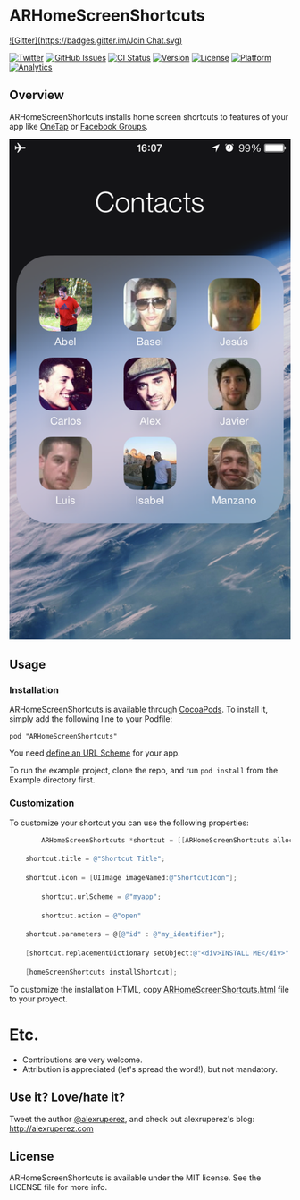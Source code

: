 # ARHomeScreenShortcuts
[![Gitter](https://badges.gitter.im/Join Chat.svg)](https://gitter.im/alexruperez/ARHomeScreenShortcuts?utm_source=badge&utm_medium=badge&utm_campaign=pr-badge&utm_content=badge)

[![Twitter](http://img.shields.io/badge/contact-@alexruperez-blue.svg?style=flat)](http://twitter.com/alexruperez)
[![GitHub Issues](http://img.shields.io/github/issues/alexruperez/ARHomeScreenShortcuts.svg?style=flat)](http://github.com/alexruperez/ARHomeScreenShortcuts/issues)
[![CI Status](http://img.shields.io/travis/alexruperez/ARHomeScreenShortcuts.svg?style=flat)](https://travis-ci.org/alexruperez/ARHomeScreenShortcuts)
[![Version](https://img.shields.io/cocoapods/v/ARHomeScreenShortcuts.svg?style=flat)](http://cocoadocs.org/docsets/ARHomeScreenShortcuts)
[![License](https://img.shields.io/cocoapods/l/ARHomeScreenShortcuts.svg?style=flat)](http://cocoadocs.org/docsets/ARHomeScreenShortcuts)
[![Platform](https://img.shields.io/cocoapods/p/ARHomeScreenShortcuts.svg?style=flat)](http://cocoadocs.org/docsets/ARHomeScreenShortcuts)
[![Analytics](https://ga-beacon.appspot.com/UA-55329295-1/ARHomeScreenShortcuts/readme?pixel)](https://github.com/igrigorik/ga-beacon)

## Overview

ARHomeScreenShortcuts installs home screen shortcuts to features of your app like [OneTap](https://itunes.apple.com/us/app/onetap/id502840938) or [Facebook Groups](https://itunes.apple.com/us/app/facebook-groups/id931735837).

![ARHomeScreenShortcuts Screenshot](https://raw.githubusercontent.com/alexruperez/ARHomeScreenShortcuts/master/screenshot.png)

## Usage

### Installation

ARHomeScreenShortcuts is available through [CocoaPods](http://cocoapods.org). To install
it, simply add the following line to your Podfile:

    pod "ARHomeScreenShortcuts"

You need [define an URL Scheme](http://g.twimg.com/dev/documentation/image/scheme2_0.png) for your app.

To run the example project, clone the repo, and run `pod install` from the Example directory first.

### Customization

To customize your shortcut you can use the following properties:

```objectivec
		ARHomeScreenShortcuts *shortcut = [[ARHomeScreenShortcuts alloc] init];
		
    shortcut.title = @"Shortcut Title";
		
    shortcut.icon = [UIImage imageNamed:@"ShortcutIcon"];
		
		shortcut.urlScheme = @"myapp";
		
		shortcut.action = @"open"
		
    shortcut.parameters = @{@"id" : @"my_identifier"};
		
    [shortcut.replacementDictionary setObject:@"<div>INSTALL ME</div>" forKey:@"<REPLACEMENT_EXAMPLE>"];
		
    [homeScreenShortcuts installShortcut];
```

To customize the installation HTML, copy [ARHomeScreenShortcuts.html](http://github.com/alexruperez/ARHomeScreenShortcuts/blob/master/ARHomeScreenShortcuts.html) file to your proyect.

# Etc.

* Contributions are very welcome.
* Attribution is appreciated (let's spread the word!), but not mandatory.

## Use it? Love/hate it?

Tweet the author [@alexruperez](http://twitter.com/alexruperez), and check out alexruperez's blog: http://alexruperez.com

## License

ARHomeScreenShortcuts is available under the MIT license. See the LICENSE file for more info.

